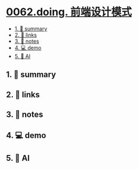 # [0062.doing. 前端设计模式](https://github.com/Tdahuyou/javascript/tree/main/0062.doing.%20%E5%89%8D%E7%AB%AF%E8%AE%BE%E8%AE%A1%E6%A8%A1%E5%BC%8F)


<!-- region:toc -->
- [1. 📝 summary](#1--summary-38)
- [2. 🔗 links](#2--links-38)
- [3. 📒 notes](#3--notes-38)
- [4. 💻 demo](#4--demo-38)
- [5. 🤖 AI](#5--ai-38)
<!-- endregion:toc -->

## 1. 📝 summary

## 2. 🔗 links
## 3. 📒 notes
## 4. 💻 demo
## 5. 🤖 AI

